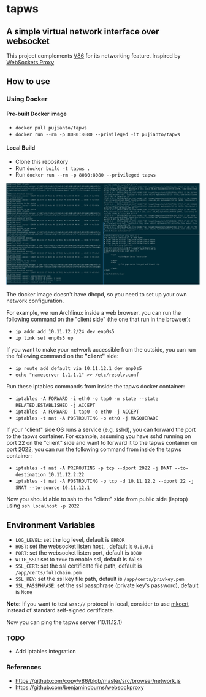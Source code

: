 # tapws

## A simple virtual network interface over websocket

This project complements [V86](https://github.com/copy/v86) for its networking feature. Inspired by [WebSockets Proxy](https://github.com/benjamincburns/websockproxy)

## How to use

### Using Docker

#### Pre-built Docker image

- `docker pull pujianto/tapws`
- `docker run --rm -p 8080:8080 --privileged -it pujianto/tapws`

#### Local Build

- Clone this repository
- Run `docker build -t tapws .`
- Run `docker run --rm -p 8080:8080 --privileged tapws`

![](./Screenshot_20220507_231944.jpeg)

The docker image doesn't have dhcpd, so you need to set up your own network configuration.

For example, we run Archlinux inside a web browser.
you can run the following command on the "client side" (the one that run in the browser):

- `ip addr add 10.11.12.2/24 dev enp0s5`
- `ip link set enp0s5 up`

If you want to make your network accessible from the outside, you can run the following command on the **"client"** side:

- `ip route add default via 10.11.12.1 dev enp0s5`
- `echo "nameserver 1.1.1.1" >> /etc/resolv.conf`

Run these iptables commands from inside the tapws docker container:

- `iptables -A FORWARD -i eth0 -o tap0 -m state --state RELATED,ESTABLISHED -j ACCEPT`
- `iptables -A FORWARD -i tap0 -o eth0 -j ACCEPT`
- `iptables -t nat -A POSTROUTING -o eth0 -j MASQUERADE`

If your "client" side OS runs a service (e.g. sshd), you can forward the port to the tapws container.
For example, assuming you have sshd running on port 22 on the "client" side and want to forward it to the tapws container on port 2022, you can run the following command from inside the tapws container:

- `iptables -t nat -A PREROUTING -p tcp --dport 2022 -j DNAT --to-destination 10.11.12.2:22`
- `iptables -t nat -A POSTROUTING -p tcp -d 10.11.12.2 --dport 22 -j SNAT --to-source 10.11.12.1`

Now you should able to ssh to the "client" side from public side (laptop) using `ssh localhost -p 2022`

## Environment Variables

- `LOG_LEVEL`: set the log level, default is `ERROR`
- `HOST`: set the websocket listen host, , default is `0.0.0.0`
- `PORT`: set the websocket listen port, default is `8080`
- `WITH_SSL`: set to `true` to enable ssl, default is `false`
- `SSL_CERT`: set the ssl certificate file path, default is `/app/certs/fullchain.pem`
- `SSL_KEY`: set the ssl key file path, default is `/app/certs/privkey.pem`
- `SSL_PASSPHRASE`: set the ssl passphrase (private key's password), default is `None`

**Note:** If you want to test `wss://` protocol in local, consider to use [mkcert](https://github.com/FiloSottile/mkcert) instead of standard self-signed certificate.

Now you can ping the tapws server (10.11.12.1)

### TODO

- Add iptables integration

### References

- https://github.com/copy/v86/blob/master/src/browser/network.js
- https://github.com/benjamincburns/websockproxy

